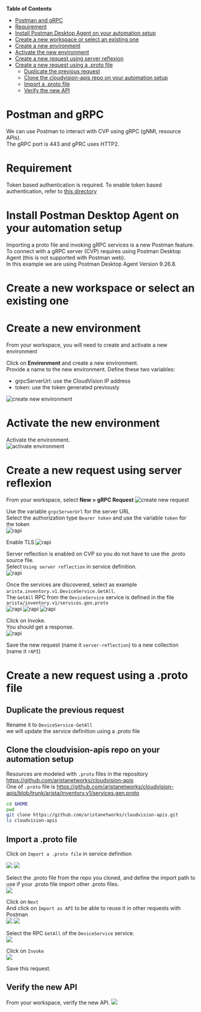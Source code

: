 **Table of Contents**

- [Postman and gRPC](#postman-and-grpc)
- [Requirement](#requirement)
- [Install Postman Desktop Agent on your automation setup](#install-postman-desktop-agent-on-your-automation-setup)
- [Create a new workspace or select an existing one](#create-a-new-workspace-or-select-an-existing-one)
- [Create a new environment](#create-a-new-environment)
- [Activate the new environment](#activate-the-new-environment)
- [Create a new request using server reflexion](#create-a-new-request-using-server-reflexion)
- [Create a new request using a .proto file](#create-a-new-request-using-a-proto-file)
  - [Duplicate the previous request](#duplicate-the-previous-request)
  - [Clone the cloudvision-apis repo on your automation setup](#clone-the-cloudvision-apis-repo-on-your-automation-setup)
  - [Import a .proto file](#import-a-proto-file)
  - [Verify the new API](#verify-the-new-api)

# Postman and gRPC

We can use Postman to interact with CVP using gRPC (gNMI, resource APIs).  
The gRPC port is 443 and gPRC uses HTTP2.  

# Requirement

Token based authentication is required. To enable token based authentication, refer to [this directory](../Token%20based%20authentication)

# Install Postman Desktop Agent on your automation setup

Importing a proto file and invoking gRPC services is a new Postman feature.  
To connect with a gRPC server (CVP) requires using Postman Desktop Agent (this is not supported with Postman web).  
In this example we are using Postman Desktop Agent Version 9.26.8.

# Create a new workspace or select an existing one

# Create a new environment

From your workspace, you will need to create and activate a new environment  

Click on **Environment** and create a new environment.  
Provide a name to the new environment.
Define these two variables:

- grpcServerUrl: use the CloudVision IP address
- token: use the token generated previously

![create new environment](../Images/postman-gnmi-new-env.png)

# Activate the new environment

Activate the environment.  
![activate environment](../Images/postman-gnmi-activate-env.png)

# Create a new request using server reflexion

From your workspace, select **New > gRPC Request**
![create new request](../Images/postman-gnmi-new-collection.png)

Use the variable `grpcServerUrl` for the server URL  
Select the authorization type `Bearer token`  and use the variable `token` for the token  
![rapi](../Images/rapi.png)

Enable TLS
![rapi](../Images/rapi-tls.png)

Server reflection is enabled on CVP so you do not have to use the .proto source file.  
Select `Using server reflection` in service definition.  
![rapi](../Images/rapi-server-reflexion1.png)

Once the services are discovered, select as example `arista.inventory.v1.DeviceService.GetAll`.  
The `GetAll` RPC from the `DeviceService` service is defined in the file `arista/inventory.v1/services.gen.proto`  
![rapi](../Images/rapi-server-reflexion2.png)
![rapi](../Images/rapi-list.png)
![rapi](../Images/rapi-select.png)

Click on Invoke.  
You should get a response.  
![rapi](../Images/rapi-invoke.png)

Save the new request (name it `server-reflection`) to a new collection (name it `rAPI`)

# Create a new request using a .proto file

## Duplicate the previous request

Rename it to `DeviceService-GetAll`  
we will update the service definition using a .proto file

## Clone the cloudvision-apis repo on your automation setup

Resources are modeled with `.proto` files in the repository https://github.com/aristanetworks/cloudvision-apis  
One of `.proto` file is https://github.com/aristanetworks/cloudvision-apis/blob/trunk/arista/inventory.v1/services.gen.proto

```bash
cd $HOME  
pwd
git clone https://github.com/aristanetworks/cloudvision-apis.git 
ls cloudvision-apis
```

## Import a .proto file

Click on `Import a .proto file` in service definition

![](../Images/rapi-postman-service-defintion.png)
![](../Images/rapi-postman-service-defintion2.png)

Select the .proto file from the repo you cloned, and define the import path to use if your .proto file import other .proto files.  
![](../Images/rapi-postman-service-defintion3.png)

Click on `Next`  
And click on `Import as API` to be able to reuse it in other requests with Postman  
![](../Images/rapi-postman-service-defintion4.png)
![](../Images/rapi-postman-service-defintion5.png)

Select the RPC `GetAll` of the `DeviceService` service.  
![](../Images/rapi-postman-select.png)

Click on `Invoke`  
![](../Images/rapi-postman-invoke.png)

Save this request.

## Verify the new API

From your workspace, verify the new API.
![](../Images/rapi-postman-api.png)
